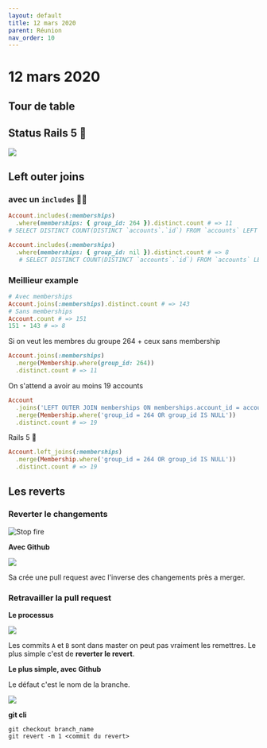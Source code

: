 ```yaml
---
layout: default
title: 12 mars 2020
parent: Réunion
nav_order: 10
---
```


# 12 mars 2020

## Tour de table

## Status Rails 5 🤕

![](https://user-images.githubusercontent.com/7858787/76524551-9e9d1280-6440-11ea-89bb-11bab8da3f1f.png)

## Left outer joins

### avec un `includes` 🤷‍♂️

```ruby
Account.includes(:memberships)
  .where(memberships: { group_id: 264 }).distinct.count # => 11
# SELECT DISTINCT COUNT(DISTINCT `accounts`.`id`) FROM `accounts` LEFT OUTER JOIN `memberships` ON `memberships`.`account_id` = `accounts`.`id` WHERE `memberships`.`group_id` = 264

Account.includes(:memberships)
  .where(memberships: { group_id: nil }).distinct.count # => 8
   # SELECT DISTINCT COUNT(DISTINCT `accounts`.`id`) FROM `accounts` LEFT OUTER JOIN `memberships` ON `memberships`.`account_id` = `accounts`.`id` WHERE `memberships`.`group_id` IS NULL
```

### Meillieur example

```ruby
# Avec memberships
Account.joins(:memberships).distinct.count # => 143
# Sans memberships
Account.count # => 151
151 - 143 # => 8
```

Si on veut les membres du groupe 264 + ceux sans membership

```ruby
Account.joins(:memberships)
  .merge(Membership.where(group_id: 264))
  .distinct.count # => 11
```

On s'attend a avoir au moins 19 accounts

```ruby
Account
  .joins('LEFT OUTER JOIN memberships ON memberships.account_id = accounts.id')
  .merge(Membership.where('group_id = 264 OR group_id IS NULL'))
  .distinct.count # => 19
```

Rails 5 🙏

```ruby
Account.left_joins(:memberships)
  .merge(Membership.where('group_id = 264 OR group_id IS NULL'))
  .distinct.count # => 19
```


## Les reverts

### Reverter le changements

![Stop fire](https://media.giphy.com/media/xT5LMwMgp2f4kLPvlm/giphy.gif)

**Avec Github**

![](https://user-images.githubusercontent.com/7858787/76522546-21bc6980-643d-11ea-9bab-4bea1f6351f2.png)

Sa crée une pull request avec l'inverse des changements près a merger.

### Retravailler la pull request

**Le processus**

![](https://user-images.githubusercontent.com/7858787/76524011-c475e780-643f-11ea-86a7-7a482b76856b.png)

Les commits `A` et `B` sont dans master on peut pas vraiment les remettres. Le plus simple c'est de **reverter le revert**.

**Le plus simple, avec Github**

Le défaut c'est le nom de la branche.

![](https://user-images.githubusercontent.com/7858787/76522544-21bc6980-643d-11ea-99e0-34db335fae10.png)

**git cli**

```
git checkout branch_name
git revert -m 1 <commit du revert>
```



